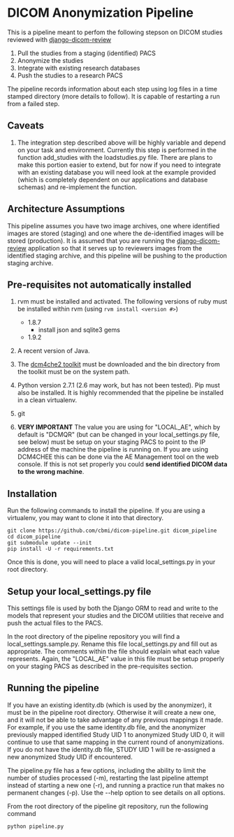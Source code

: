 # DICOM Anonymization Pipeline

This is a pipeline meant to perfom the following stepson on DICOM studies reviewed with [django-dicom-review](https://github.com/cbmi/django-dicom-review)

1. Pull the studies from a staging (identified) PACS
1. Anonymize the studies
1. Integrate with existing research databases
1. Push the studies to a research PACS

The pipeline records information about each step using log files in a time stamped directory (more details to follow). It is capable of restarting a run from a failed step.

## Caveats
1. The integration step described above will be highly variable and depend on your task and environment. Currently this step is performed in the function add_studies with the loadstudies.py file. There are plans to make this portion easier to extend, but for now if you need to integrate with an existing database you will need look at the example provided (which is completely dependent on our applications and database schemas) and re-implement the function. 

## Architecture Assumptions

This pipeline assumes you have two image archives, one where identified images are stored (staging) and one where the de-identified images will be stored (production). It is assumed that you are running the [django-dicom-review](https://github.com/cbmi/django-dicom-review) application so that it serves up to reviewers images from the identified staging archive, and this pipeline will be pushing to the production staging archive.

## Pre-requisites not automatically installed

1. rvm must be installed and activated. The following versions of ruby must be installed within rvm (using ```rvm install <version #>```)
    * 1.8.7
        * install json and sqlite3 gems
    * 1.9.2

1. A recent version of Java. 

1. The [dcm4che2 toolkit](http://sourceforge.net/projects/dcm4che/files/dcm4che2/) must be downloaded and the bin directory from the toolkit must be on the system path.

1. Python version 2.7.1 (2.6 may work, but has not been tested). Pip must also be installed. It is highly recommended that the pipeline be installed in a clean virtualenv.
1. git
1. **VERY IMPORTANT** The value you are using for "LOCAL_AE", which by default is "DCMQR" (but can be changed in your local_settings.py file, see below) must be setup on your staging PACS to point to the IP address of the machine the pipeline is running on. If you are using DCM4CHEE this can be done via the AE Management tool on the web console. If this is not set properly you could **send identified DICOM data to the wrong machine**.

## Installation
Run the following commands to install the pipeline. If you are using a virtualenv, you may want to clone it into that directory.
```
git clone https://github.com/cbmi/dicom-pipeline.git dicom_pipeline
cd dicom_pipeline
git submodule update --init
pip install -U -r requirements.txt
```
Once this is done, you will need to place a valid local_settings.py in your root directory. 


## Setup your local_settings.py file
This settings file is used by both the Django ORM to read and write to the models that represent your studies and the DICOM utilities that receive and push the actual files to the PACS.

In the root directory of the pipeline repository you will find a local_settings.sample.py. Rename this file local_settings.py and fill out as appropriate. The comments within the file should explain what each value represents. Again, the "LOCAL_AE" value in this file must be setup properly on your staging PACS as described in the pre-requisites section.

## Running the pipeline
If you have an existing identity.db (which is used by the anonymizer), it must be in the pipeline root directory. Otherwise it will create a new one, and it will not be able to take advantage of any previous mappings it made. For example, if you use the same identity.db file, and the anonymizer previously mapped identified Study UID 1 to anonymized Study UID 0, it will continue to use that same mapping in the current round of anonymizations. If you do not have the identity.db file, STUDY UID 1 will be re-assigned a new anonymized Study UID if encountered. 

The pipeline.py file has a few options, including the ability to limit the number of studies processed (-m), restarting the last pipeline attempt instead of starting a new one (-r), and running a practice run that makes no permanent changes (-p). Use the --help option to see details on all options.

From the root directory of the pipeline git repository, run the following command

```python pipeline.py```
